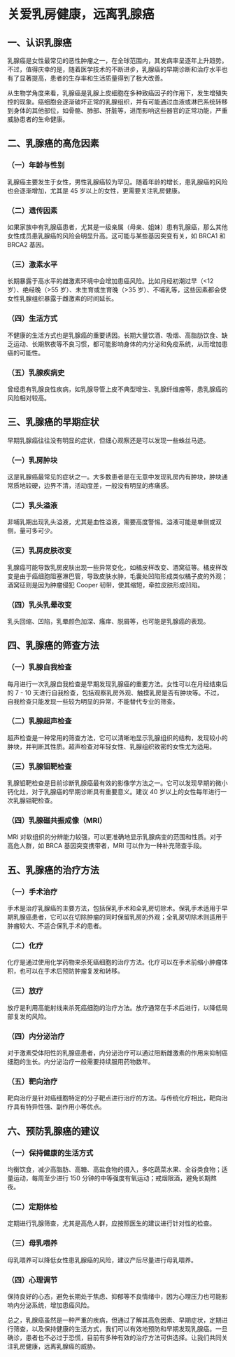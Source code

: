 # 关爱乳房健康，远离乳腺癌

## 一、认识乳腺癌
乳腺癌是女性最常见的恶性肿瘤之一，在全球范围内，其发病率呈逐年上升趋势。不过，值得庆幸的是，随着医学技术的不断进步，乳腺癌的早期诊断和治疗水平也有了显著提高，患者的生存率和生活质量得到了极大改善。

从生物学角度来看，乳腺癌是乳腺上皮细胞在多种致癌因子的作用下，发生增殖失控的现象。癌细胞会逐渐破坏正常的乳腺组织，并有可能通过血液或淋巴系统转移到身体的其他部位，如骨骼、肺部、肝脏等，进而影响这些器官的正常功能，严重威胁患者的生命健康。

## 二、乳腺癌的高危因素
### （一）年龄与性别
乳腺癌主要发生于女性，男性乳腺癌较为罕见。随着年龄的增长，患乳腺癌的风险也会逐渐增加，尤其是 45 岁以上的女性，更需要关注乳房健康。

### （二）遗传因素
如果家族中有乳腺癌患者，尤其是一级亲属（母亲、姐妹）患有乳腺癌，那么其他女性成员患乳腺癌的风险会明显升高。这可能与某些基因突变有关，如 BRCA1 和 BRCA2 基因。

### （三）激素水平
长期暴露于高水平的雌激素环境中会增加患癌风险。比如月经初潮过早（<12 岁）、绝经晚（>55 岁）、未生育或生育晚（>35 岁）、不哺乳等，这些因素都会使女性乳腺组织暴露于雌激素的时间延长。

### （四）生活方式
不健康的生活方式也是乳腺癌的重要诱因。长期大量饮酒、吸烟、高脂肪饮食、缺乏运动、长期熬夜等不良习惯，都可能影响身体的内分泌和免疫系统，从而增加患癌的可能性。

### （五）乳腺疾病史
曾经患有乳腺良性疾病，如乳腺导管上皮不典型增生、乳腺纤维瘤等，患乳腺癌的风险相对较高。

## 三、乳腺癌的早期症状
早期乳腺癌往往没有明显的症状，但细心观察还是可以发现一些蛛丝马迹。

### （一）乳房肿块
这是乳腺癌最常见的症状之一。大多数患者是在无意中发现乳房内有肿块，肿块通常质地较硬，边界不清，活动度差，一般没有明显的疼痛感。

### （二）乳头溢液
非哺乳期出现乳头溢液，尤其是血性溢液，需要高度警惕。溢液可能是单侧或双侧，量可多可少。

### （三）乳房皮肤改变
乳腺癌可能导致乳房皮肤出现一些异常变化，如橘皮样改变、酒窝征等。橘皮样改变是由于癌细胞阻塞淋巴管，导致皮肤水肿，毛囊处凹陷形成类似橘子皮的外观；酒窝征则是因为肿瘤侵犯 Cooper 韧带，使其缩短，牵拉皮肤形成凹陷。

### （四）乳头乳晕改变
乳头回缩、凹陷，乳晕颜色加深、瘙痒、脱屑等，也可能是乳腺癌的表现。

## 四、乳腺癌的筛查方法
### （一）乳腺自我检查
每月进行一次乳腺自我检查是早期发现乳腺癌的重要方法。女性可以在月经结束后的 7 - 10 天进行自我检查，包括观察乳房外观、触摸乳房是否有肿块等。不过，自我检查只能发现一些较为明显的异常，不能替代专业的筛查。

### （二）乳腺超声检查
超声检查是一种常用的筛查方法，它可以清晰地显示乳腺组织的结构，发现较小的肿块，并判断其性质。超声检查对年轻女性、乳腺组织致密的女性尤为适用。

### （三）乳腺钼靶检查
乳腺钼靶检查是目前诊断乳腺癌最有效的影像学方法之一。它可以发现早期的微小钙化灶，对于乳腺癌的早期诊断具有重要意义。建议 40 岁以上的女性每年进行一次乳腺钼靶检查。

### （四）乳腺磁共振成像（MRI）
MRI 对软组织的分辨能力较强，可以更准确地显示乳腺病变的范围和性质。对于高危人群，如 BRCA 基因突变携带者，MRI 可以作为一种补充筛查手段。

## 五、乳腺癌的治疗方法
### （一）手术治疗
手术是治疗乳腺癌的主要方法，包括保乳手术和全乳房切除术。保乳手术适用于早期乳腺癌患者，它可以在切除肿瘤的同时保留乳房的外观；全乳房切除术则适用于肿瘤较大、不适合保乳手术的患者。

### （二）化疗
化疗是通过使用化学药物来杀死癌细胞的治疗方法。化疗可以在手术前缩小肿瘤体积，也可以在手术后预防肿瘤复发和转移。

### （三）放疗
放疗是利用高能射线来杀死癌细胞的治疗方法。放疗通常在手术后进行，以降低局部复发的风险。

### （四）内分泌治疗
对于激素受体阳性的乳腺癌患者，内分泌治疗可以通过阻断雌激素的作用来抑制癌细胞的生长。内分泌治疗一般需要持续服用药物数年。

### （五）靶向治疗
靶向治疗是针对癌细胞特定的分子靶点进行治疗的方法。与传统化疗相比，靶向治疗具有特异性强、副作用小等优点。

## 六、预防乳腺癌的建议
### （一）保持健康的生活方式
均衡饮食，减少高脂肪、高糖、高盐食物的摄入，多吃蔬菜水果、全谷类食物；适量运动，每周至少进行 150 分钟的中等强度有氧运动；戒烟限酒，避免长期熬夜。

### （二）定期体检
定期进行乳腺筛查，尤其是高危人群，应按照医生的建议进行针对性的检查。

### （三）母乳喂养
母乳喂养可以降低女性患乳腺癌的风险，建议产后尽量进行母乳喂养。

### （四）心理调节
保持良好的心态，避免长期处于焦虑、抑郁等不良情绪中，因为心理压力也可能影响内分泌系统，增加患癌风险。

总之，乳腺癌虽然是一种严重的疾病，但通过了解其高危因素、早期症状，定期进行筛查，以及保持健康的生活方式，我们可以有效地预防和早期发现乳腺癌。一旦确诊，患者也不必过于恐慌，目前有多种有效的治疗方法可供选择。让我们共同关注乳房健康，远离乳腺癌的威胁。 